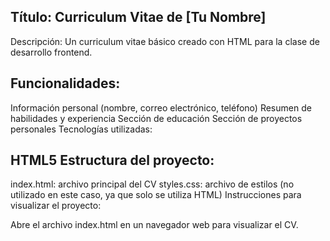 Título: Curriculum Vitae de [Tu Nombre]
----

Descripción: Un curriculum vitae básico creado con HTML para la clase de desarrollo frontend.


Funcionalidades:
----

Información personal (nombre, correo electrónico, teléfono)
Resumen de habilidades y experiencia
Sección de educación
Sección de proyectos personales
Tecnologías utilizadas:

HTML5
Estructura del proyecto:
----
index.html: archivo principal del CV
styles.css: archivo de estilos (no utilizado en este caso, ya que solo se utiliza HTML)
Instrucciones para visualizar el proyecto:

Abre el archivo index.html en un navegador web para visualizar el CV.